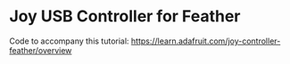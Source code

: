 # Joy USB Controller for Feather

Code to accompany this tutorial:
https://learn.adafruit.com/joy-controller-feather/overview
